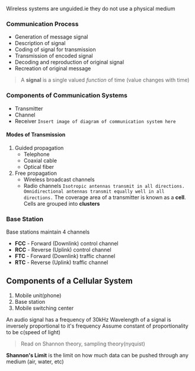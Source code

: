 Wireless systems are unguided.ie they do not use a physical medium
### Communication Process
- Generation of message signal
- Description of signal
- Coding of signal for transmission
- Transmission of encoded signal
- Decoding and reproduction of original signal
- Recreation of original message

> A **signal** is a single valued *function* of time (value changes with time)

### Components of Communication Systems
- Transmitter
- Channel
- Receiver
`Insert image of diagram of communication system here`

#### Modes of Transmission
1. Guided propagation 
    - Telephone
    - Coaxial cable
    - Optical fiber
2. Free propagation
    - Wireless broadcast channels
    - Radio channels
`Isotropic antennas transmit in all directions. Omnidirectional antennas transmit equally well in all directions.`
The coverage area of a transmitter is known as a **cell**. Cells are grouped into **clusters**

### Base Station
Base stations maintain 4 channels
- **FCC** - Forward (Downlink) control channel
- **RCC** - Reverse (Uplink) control channel
- **FTC** - Forward (Downlink) traffic channel
- **RTC** - Reverse (Uplink) traffic channel

## Components of a Cellular System
1. Mobile unit(phone)
2. Base station
3. Mobile switching center

An audio signal has a frequency of 30kHz
Wavelength of a signal is inversely proportional to it's frequency
Assume constant of proportionality to be c(speed of light)

>  Read on Shannon theory, sampling theory(nyquist)

**Shannon's Limit** is the limit on how much data can be pushed through any medium (air, water, etc)